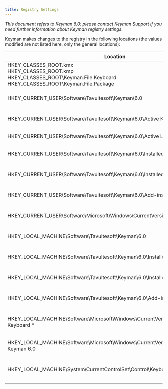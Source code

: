```yaml
---
title: Registry Settings
---
```


<span class="emphasis">*This document refers to Keyman 6.0: please
contact Keyman Support if you need further information about Keyman
registry settings.*</span>

Keyman makes changes to the registry in the following locations (the
values modified are not listed here, only the general locations):


| Location                                           |Information                                      |
| -------------------------------------------------- | ----------------------------------------------- |
| HKEY_CLASSES_ROOT\.kmx<br />HKEY_CLASSES_ROOT\.kmp<br />HKEY_CLASSES_ROOT\Keyman.File.Keyboard<br />HKEY_CLASSES_ROOT\Keyman.File.Package               | File associations in Explorer                   |
| HKEY_CURRENT_USER\Software\Tavultesoft\Keyman\6.0  | Keyman user settings                            |
| HKEY_CURRENT_USER\Software\Tavultesoft\Keyman\6.0\Active Keyboards    | Per-user keyboard settings              |
| HKEY_CURRENT_USER\Software\Tavultesoft\Keyman\6.0\Active Languages    | Language associations                   |
| HKEY_CURRENT_USER\Software\Tavultesoft\Keyman\6.0\Installed Keyboards | Keyman user keyboards                   |
| HKEY_CURRENT_USER\Software\Tavultesoft\Keyman\6.0\Installed Packages  | Keyman user packages                    |
| HKEY_CURRENT_USER\Software\Tavultesoft\Keyman\6.0\Add-ins             | Keyman user add-ins                     |
| HKEY_CURRENT_USER\Software\Microsoft\Windows\CurrentVersion\Run       | Keyman startup with Windows             |
| HKEY_LOCAL_MACHINE\Software\Tavultesoft\Keyman\6.0                    | Keyman global settings                  |
| HKEY_LOCAL_MACHINE\Software\Tavultesoft\Keyman\6.0\Installed Keyboards    | Keyman global keyboards                 |
| HKEY_LOCAL_MACHINE\Software\Tavultesoft\Keyman\6.0\Installed Packages     | Keyman global packages                  |
| HKEY_LOCAL_MACHINE\Software\Tavultesoft\Keyman\6.0\Add-ins                | Keyman global packages                  |
| HKEY_LOCAL_MACHINE\Software\Microsoft\Windows\CurrentVersion\Uninstall\Keyman Keyboard *      | Keyman keyboard uninstall keys          |
| HKEY_LOCAL_MACHINE\Software\Microsoft\Windows\CurrentVersion\Uninstall\Tavultesoft Keyman 6.0 | Keyman runtime uninstall key            |
| HKEY_LOCAL_MACHINE\System\CurrentControlSet\Control\Keyboard Layouts\0000xxFE                 | Keyman associated Windows keyboards     |








